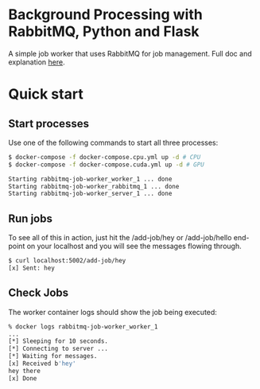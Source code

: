 # Background Processing with RabbitMQ, Python and Flask

A simple job worker that uses RabbitMQ for job management. Full doc and explanation [here](https://medium.com/@naveed125/background-processing-with-rabbitmq-python-and-flask-5ca62acf409c).

# Quick start

## Start processes

Use one of the following commands to start all three processes:

```bash
$ docker-compose -f docker-compose.cpu.yml up -d # CPU
$ docker-compose -f docker-compose.cuda.yml up -d # GPU

Starting rabbitmq-job-worker_worker_1 ... done
Starting rabbitmq-job-worker_rabbitmq_1 ... done
Starting rabbitmq-job-worker_server_1 ... done
```

## Run jobs

To see all of this in action, just hit the /add-job/hey or /add-job/hello end-point on your localhost and you will see the messages flowing through.

```bash
$ curl localhost:5002/add-job/hey
[x] Sent: hey
```

## Check Jobs

The worker container logs should show the job being executed:

```bash
% docker logs rabbitmq-job-worker_worker_1
...
[*] Sleeping for 10 seconds.
[*] Connecting to server ...
[*] Waiting for messages.
[x] Received b'hey'
hey there
[x] Done
```
